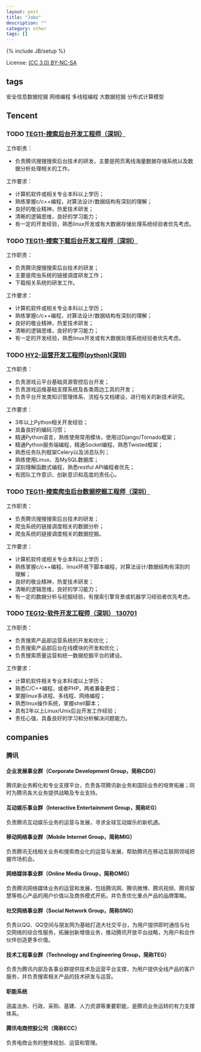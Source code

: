 ```yaml
---
layout: post
title: "Jobs"
description: ""
category: other
tags: []
---
```

{% include JB/setup %}

License: [(CC 3.0) BY-NC-SA](http://creativecommons.org/licenses/by-nc-sa/3.0/)

## tags
安全信息数据挖掘
网络编程
多线程编程
大数据挖掘
分布式计算模型

## Tencent
### TODO [TEG11-搜索后台开发工程师（深圳）](http://hr.tencent.com/position_detail.php?id=12272&keywords=&tid=87&lid=2218)

工作职责：

* 负责腾讯搜搜搜索后台技术的研发，主要是网页离线海量数据存储系统以及数据分析处理相关的工作。

工作要求：

* 计算机软件或相关专业本科以上学历；
* 熟练掌握c/c++编程，对算法设计/数据结构有深刻的理解；
* 良好的敬业精神，热爱技术研发；
* 清晰的逻辑思维，良好的学习能力；
* 有一定的开发经验，熟悉linux开发或有大数据存储处理系统经验者优先考虑。

### TODO [TEG11-搜索下载后台开发工程师（深圳）](http://hr.tencent.com/position_detail.php?id=12412&keywords=&tid=87&lid=2218)

工作职责：

* 负责腾讯搜搜搜索后台技术的研发；
* 主要是爬虫系统的链接调度研发工作；
* 下载相关系统的研发工作。

工作要求：

* 计算机软件或相关专业本科以上学历；
* 熟练掌握c/c++编程，对算法设计/数据结构有深刻的理解；
* 良好的敬业精神，热爱技术研发；
* 清晰的逻辑思维，良好的学习能力；
* 有一定的开发经验，熟悉linux开发或有大数据处理系统经验者优先考虑。

### TODO [HY2-运营开发工程师(python)(深圳)](http://hr.tencent.com/position_detail.php?id=12869&keywords=&tid=87&lid=2218)

工作职责：

* 负责游戏云平台基础资源管控后台开发；
* 负责游戏运维基础支撑系统及各类周边工具的开发；
* 负责平台开发类知识管理体系、流程与文档建设，进行相关的新技术研究。

工作要求：

* 3年以上Python相关开发经验；
* 具备良好的编码习惯；
* 精通Python语言，熟练使用常用模块，使用过Django/Tornado框架；
* 精通Python服务端编程，精通Socket编程，熟悉Twisted框架；
* 熟悉任务队列框架Celery以及消息队列；
* 熟练使用Linux、及MySQL数据库；
* 深刻理解函数式编程，熟悉restful API编程者优先；
* 有团队工作意识、创新意识和高度的责任心。

### TODO [TEG11-搜索爬虫后台数据挖掘工程师（深圳）](http://hr.tencent.com/position_detail.php?id=12413&keywords=&tid=87&lid=2218)

工作职责：

* 负责腾讯搜搜搜索后台技术的研发；
* 爬虫系统的链接调度相关的数据分析；
* 爬虫系统的链接调度相关的数据挖掘。

工作要求：

* 计算机软件或相关专业本科以上学历；
* 熟练掌握c/c++编程、linux环境下脚本编程，对算法设计/数据结构有深刻的理解；
* 良好的敬业精神，热爱技术研发；
* 清晰的逻辑思维，良好的学习能力；
* 有一定的数据分析与挖掘经验，有搜索引擎背景或机器学习经验者优先考虑。

### TODO [TEG12-软件开发工程师（深圳） 130701](http://hr.tencent.com/position_detail.php?id=11977&keywords=&tid=87&lid=2218)

工作职责：

* 负责搜索产品部运营系统的开发和优化；
* 负责搜索产品部后台在线模块的开发和优化；
* 负责搜索质量运营和统一数据挖掘平台的建设。

工作要求：

* 计算机软件相关专业本科或以上学历；
* 熟悉C/C++编程，或者PHP，两者兼备更佳；
* 掌握linux多进程、多线程、网络编程；
* 熟悉linux操作系统，掌握shell脚本；
* 具有2年以上Linux/Unix后台开发工作经验；
* 责任心强，具备良好的学习和分析解决问题能力。

## companies
### 腾讯
#### 企业发展事业群（Corporate Development Group，简称CDG）
腾讯新业务孵化和专业支撑平台，负责各项腾讯新业务和国际业务的培育拓展；同时为腾讯各大业务提供战略及专业支持。

#### 互动娱乐事业群（Interactive Entertainment Group，简称IEG）
负责腾讯互动娱乐业务的运营与发展，寻求全球互动娱乐的新机遇。

#### 移动网络事业群（Mobile Internet Group，简称MIG）
负责腾讯无线相关业务和搜索商业化的运营与发展，帮助腾讯在移动互联网领域把握市场机会。

#### 网络媒体事业群（Online Media Group，简称OMG）
负责腾讯网络媒体业务的运营和发展，包括腾讯网、腾讯微博、腾讯视频、腾讯智慧等核心产品的用户价值以及商务模式开拓，并负责优化重点产品的品牌策略。

#### 社交网络事业群（Social Network Group，简称SNG）
负责以QQ、QQ空间与朋友网为基础打造大社交平台，为用户提供即时通信与社交网络的综合性服务，拓展创新增值业务，推动腾讯开放平台战略，为用户和合作伙伴创造更多价值。

#### 技术工程事业群（Technology and Engineering Group，简称TEG）
负责为腾讯内部及各事业群提供技术及运营平台支撑，为用户提供全线产品的客户服务，并负责搜索相关产品的技术研发与运营。

#### 职能系统
涵盖法务、行政、采购、基建、人力资源等重要职能，是腾讯业务运转的有力支撑体系。

#### 腾讯电商控股公司（简称ECC）
负责电商业务的整体规划、运营和管理。
